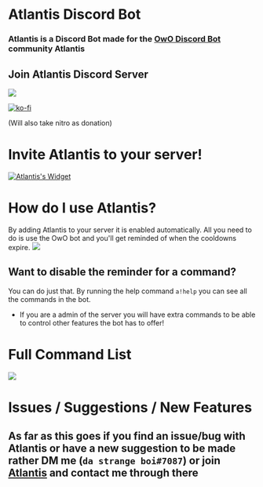 # Atlantis Discord Bot
### Atlantis is a Discord Bot made for the [OwO Discord Bot](https://top.gg/bot/owo) community Atlantis

## Join Atlantis Discord Server
[![](https://discordapp.com/api/guilds/667900803528261657/widget.png?style=banner2)](https://discord.gg/FCUZeGb)

[![ko-fi](https://www.ko-fi.com/img/githubbutton_sm.svg)](https://ko-fi.com/B0B21I7HA)

(Will also take nitro as donation)

# Invite Atlantis to your server!
[![Atlantis's Widget](https://api.botlist.space/widget/688911718788628496/6?rounded=true&background=017a97&shadows=true "Atlantis's Widget")](https://botlist.space/bot/688911718788628496?utm_source=bls&utm_medium=widget&utm_campaign=688911718788628496)

# How do I use Atlantis?
By adding Atlantis to your server it is enabled automatically. 
All you need to do is use the OwO bot and you'll get reminded of when the cooldowns expire.
[![](https://i.imgur.com/mLepryJ.png)]()

## Want to disable the reminder for a command?
You can do just that. By running the help command `a!help` you can see all the commands in the bot. 

* If you are a admin of the server you will have extra commands to be able to control other features the bot has to offer!

# Full Command List
![](https://i.imgur.com/oymBTPB.png)

# Issues / Suggestions / New Features
## As far as this goes if you find an issue/bug with Atlantis or have a new suggestion to be made rather DM me (`da strange boi#7087`) or join [Atlantis](https://discord.gg/FCUZeGb) and contact me through there